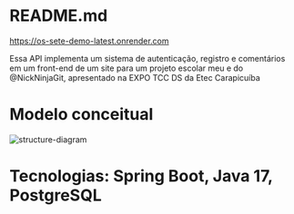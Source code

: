 # README.md

https://os-sete-demo-latest.onrender.com

Essa API implementa um sistema de autenticação, registro e comentários em um front-end de um site para um projeto escolar meu e do @NickNinjaGit, apresentado na EXPO TCC DS da Etec Carapicuíba

# **Modelo conceitual**

![structure-diagram](https://github.com/user-attachments/assets/2e91e259-606f-4765-95f3-05d822b8f649)


# **Tecnologias:** Spring Boot, Java 17, PostgreSQL
